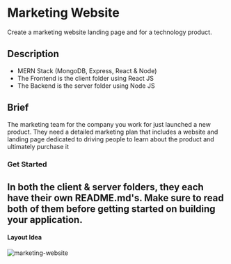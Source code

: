 # Marketing Website
Create a marketing website landing page and 
for a technology product.

## Description
- MERN Stack (MongoDB, Express, React & Node)
- The Frontend is the client folder using React JS
- The Backend is the server folder using Node JS

## Brief
The marketing team for the company you work for just 
launched a new product. They need a detailed marketing plan 
that includes a website and landing page dedicated to driving 
people to learn about the product and ultimately purchase it

### Get Started
In both the client & server folders, they each have their own README.md's. Make sure to read both of them before getting started on building your application.
- 

#### Layout Idea
 ![marketing-website](https://user-images.githubusercontent.com/87502003/180458354-ee7fc2fc-1018-4129-a44a-e24ae2c2a1fe.png)
